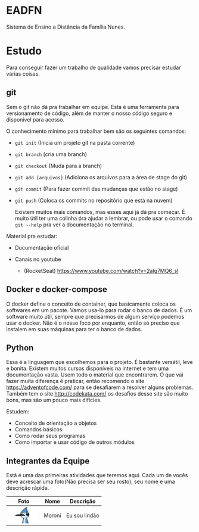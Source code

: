 # EADFN

Sistema de Ensino a Distância da Família Nunes.

# Estudo

Para conseguir fazer um trabalho de qualidade vamos precisar estudar várias coisas.

## git

Sem o git não dá pra trabalhar em equipe. Esta é uma ferramenta para versionamento de código, além de manter o nosso código seguro e disponivel para acesso.

O conhecimento mínimo para trabalhar bem são os seguintes comandos:

- `git init` (Inicia um projeto git na pasta corrente)
- `git branch` <nome-da-branch> (cria uma branch)
- `git checkout` <nome-da-branch> (Muda para a branch)
- `git add [arquivos]` (Adiciona os arquivos para a área de stage do git)
- `git commit` (Para fazer commit das mudanças que estão no stage)
- `git push` (Coloca os commits no repositório que está na nuvem)

  Existem muitos mais comandos, mas esses aqui já dá pra começar. É muito útil ter uma colinha ṕra ajudar a lembrar, ou pode usar o comando `git --help` pra ver a documentação no terminal.

Material pra estudar:

- Documentação oficial
- Canais no youtube

  - (RocketSeat) https://www.youtube.com/watch?v=2alg7MQ6_sI

## Docker e docker-compose

O docker define o conceito de container, que basicamente coloca os softwares em um pacote. Vamos usa-lo para rodar o banco de dados.
É um software muito útil, sempre que precisarmos de algum serviço podemos usar o docker.
Não é o nosso foco por enquanto, então só preciso que instalem em suas máquinas para ter o banco de dados.

## Python

Essa é a linguagem que escolhemos para o projeto. É bastante versátil, leve e bonita. Existem muitos cursos disponíveis na internet e tem uma documentação vasta. Usem todo o material que encontrarem. O que vai fazer muita diferença é praticar, então recomendo o site https://adventofcode.com/ para se desafiarem a resolver alguns problemas. Também tem o site http://codekata.com/ os desafios desse site são muito bons, mas são um pouco mais difícies.

Estudem:

- Conceito de orientação a objetos
- Comandos básicos
- Como rodar seus programas
- Como importar e usar código de outros módulos

## Integrantes da Equipe

Está é uma das primeiras atividades que teremos aqui. Cada um de vocês deve acrescar uma foto(Não precisa ser seu rosto), seu nome e uma descrição rápida.

| Foto                                   | Nome   | Descrição     |
| -------------------------------------- | ------ | ------------- |
| <img src="equipe/moroni.png" width=80> | Moroni | Eu sou lindão |
